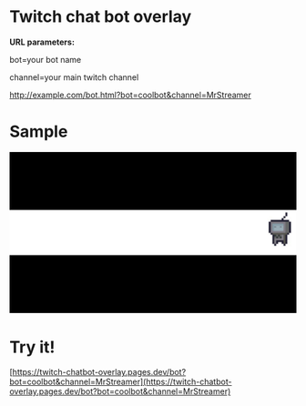 # Twitch chat bot overlay

**URL parameters:**

bot=your bot name

channel=your main twitch channel

http://example.com/bot.html?bot=coolbot&channel=MrStreamer

# Sample
![sample1](https://github.com/teklynk/twitch_chatbot_overlay/blob/main/sample-gif.gif?raw=true)


# Try it!
[https://twitch-chatbot-overlay.pages.dev/bot?bot=coolbot&channel=MrStreamer](https://twitch-chatbot-overlay.pages.dev/bot?bot=coolbot&channel=MrStreamer)